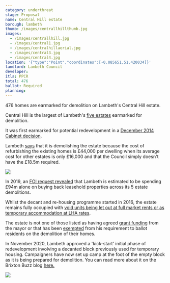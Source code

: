 ```yaml
---
category: underthreat
stage: Proposal
name: Central Hill estate 
borough: lambeth
thumb: /images/centrallhillthumb.jpg
images:
  - /images/centrallhill.jpg
  - /images/central1.jpg
  - /images/centralhillaerial.jpg
  - /images/central3.jpg
  - /images/central4.jpg
location: '{"type":"Point","coordinates":[-0.085651,51.420034]}'
landlord: Lambeth Council
developer:
itla: PPCR
total: 476
ballot: Required
planning:
---
```

476 homes are earmarked for demolition on Lambeth's Central Hill estate.

Central Hill is the largest of Lambeth's [five estates](/underthreat/lambeth) earmarked for demolition.

It was first earmarked for potential redevelopment in a [December 2014 Cabinet decision](https://moderngov.lambeth.gov.uk/documents/s70441/03_Lambeth%20Estate%20Regeneration%20and%20Housing%20Delivery%20-%20December%202014%20v3%20docx.pdf).

Lambeth [says](https://moderngov.lambeth.gov.uk/documents/s87425/Cabinet%20Report%20-%20Central%20Hill%20-%20March%202017%20-%20final%20clean%204%20RD.pdf) that it is demolishing the estate because the cost of refurbishing the existing homes is £44,000 per dwelling when its average cost for other estates is only £16,000 and that the Council simply doesn't have the £18.5m required.

<img src="/images/centrallhillrefurb.png" class="img-fluid rounded img-thumbnail">

In 2019, an [FOI request revealed](https://www.whatdotheyknow.com/request/581698/response/1393236/attach/3/Attachment.pdf) that Lambeth is estimated to be spending £94m alone on buying back leasehold properties across its 5 estate demolitions.  

Whilst the decant and re-housing programme started in 2016, the estate remains fully occupied with [void units being let out at full market rents or as temporary accommodation at LHA rates](https://www.whatdotheyknow.com/request/581698/response/1393236/attach/4/Attachment%202.pdf).

The estate is not one of those listed as having agreed [grant funding](/approved/funding) from the mayor or that has been [exempted](/approved/ballotexemptions) from his requirement to ballot residents on the demolition of their homes.

In November 2020, Lambeth approved a 'kick-start' initial phase of redevelopment involving a decanted block previously used for temporary housing. Campaigners have now set up camp at the foot of the empty block as it is being prepared for demolition. You can read more about it on the Brixton Buzz blog [here.](https://www.brixtonbuzz.com/2020/12/campaigners-set-up-camp-to-stop-lambeth-demolishing-truslove-house-on-the-central-hill-estate-photos/)

<img src="https://i0.wp.com/www.brixtonbuzz.com/images/central-hill-tents-01.jpg" class="img-fluid rounded img-thumbnail">

